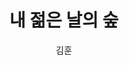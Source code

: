 ---
title: 내 젊은 날의 숲 
author: 김훈
category: book
coverUrl: http://image.kyobobook.co.kr/images/book/large/392/l9788954613392.jpg
---